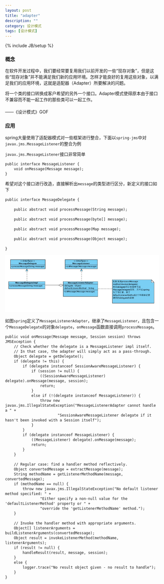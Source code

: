 ```yaml
---
layout: post
title: "adapter"
description: ""
category: 设计模式
tags: [设计模式]
---
```

{% include JB/setup %}

### 概念

在软件开发过程中，我们要经常要复用我们以前开发的一些“现存对象”，但是这些“现存对象”并不能满足我们新的应用环境。怎样才能良好的复用这些对象，以满足我们的应用环境，这就是适配器（Adapter）所要解决的问题。

将一个类的接口转换成客户希望的另外一个接口。Adapter模式使得原本由于接口不兼容而不能一起工作的那些类可以一起工作。 
　　　　　　　                                                                                               　 
　　　　　　　                                                                                               　 
　　　　　　　                                                                                               　 
　　　　　　　                                                                                               　 ——《设计模式》GOF
　　　　　　　                                                                                               　 
　　　　　　　                                                                                               　 
### 应用

spring大量使用了适配器模式对一些框架进行整合，下面以`spring-jms`中对`javax.jms.MessageListener`的整合为例　

`javax.jms.MessageListener`接口非常简单

	public interface MessageListener {
    	void onMessage(Message message);
	}
	
希望对这个接口进行改造，直接解析出`message`的类型进行区分，新定义的接口如下

	public interface MessageDelegate {
    
        public abstract void processMessage(String message);
    
        public abstract void processMessage(byte[] message);
    
        public abstract void processMessage(Map message);
    
        public abstract void processMessage(Object message);
    
    }	
    
![image](/images/adapter.png)    

如图`spring`定义了`MessageListenerAdapter`，继承了`MessageListener`，且包含一个`MessageDelegate`的对象`delegate`，`onMessage`函数直接调用`processMessage`。

	public void onMessage(Message message, Session session) throws JMSException {
		// Check whether the delegate is a MessageListener impl itself.
		// In that case, the adapter will simply act as a pass-through.
		Object delegate = getDelegate();
		if (delegate != this) {
			if (delegate instanceof SessionAwareMessageListener) {
				if (session != null) {
					((SessionAwareMessageListener) delegate).onMessage(message, session);
					return;
				}
				else if (!(delegate instanceof MessageListener)) {
					throw new javax.jms.IllegalStateException("MessageListenerAdapter cannot handle a " +
							"SessionAwareMessageListener delegate if it hasn't been invoked with a Session itself");
				}
			}
			if (delegate instanceof MessageListener) {
				((MessageListener) delegate).onMessage(message);
				return;
			}
		}

		// Regular case: find a handler method reflectively.
		Object convertedMessage = extractMessage(message);
		String methodName = getListenerMethodName(message, convertedMessage);
		if (methodName == null) {
			throw new javax.jms.IllegalStateException("No default listener method specified: " +
					"Either specify a non-null value for the 'defaultListenerMethod' property or " +
					"override the 'getListenerMethodName' method.");
		}

		// Invoke the handler method with appropriate arguments.
		Object[] listenerArguments = buildListenerArguments(convertedMessage);
		Object result = invokeListenerMethod(methodName, listenerArguments);
		if (result != null) {
			handleResult(result, message, session);
		}
		else {
			logger.trace("No result object given - no result to handle");
		}
	}
